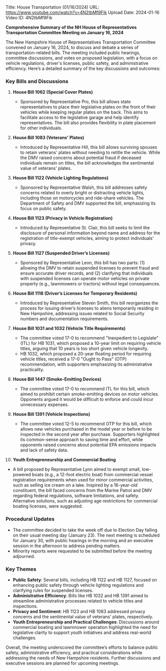 Title: House Transportation (01/16/2024)
URL: https://www.youtube.com/watch?v=4N2tbMf9Fik
Upload Date: 2024-01-16
Video ID: 4N2tbMf9Fik

**Comprehensive Summary of the NH House of Representatives Transportation Committee Meeting on January 16, 2024**

The New Hampshire House of Representatives Transportation Committee convened on January 16, 2024, to discuss and debate a series of transportation-related bills. The meeting included public hearings, committee discussions, and votes on proposed legislation, with a focus on vehicle regulations, driver's licenses, public safety, and administrative efficiency. Here’s a detailed summary of the key discussions and outcomes:

### **Key Bills and Discussions**

1. **House Bill 1062 (Special Cover Plates)**  
   - Sponsored by Representative Pro, this bill allows state representatives to place their legislative plates on the front of their vehicles while keeping regular plates on the back. This aims to facilitate access to the legislative garage and help identify representatives. The bill also provides flexibility in plate placement for other individuals.

2. **House Bill 1083 (Veterans' Plates)**  
   - Introduced by Representative Hill, this bill allows surviving spouses to retain veterans' plates without needing to retitle the vehicle. While the DMV raised concerns about potential fraud if deceased individuals remain on titles, the bill acknowledges the sentimental value of veterans' plates.

3. **House Bill 1122 (Vehicle Lighting Regulations)**  
   - Sponsored by Representative Walsh, this bill addresses safety concerns related to overly bright or distracting vehicle lights, including those on motorcycles and ride-share vehicles. The Department of Safety and DMV supported the bill, emphasizing its focus on public safety.

4. **House Bill 1123 (Privacy in Vehicle Registration)**  
   - Introduced by Representative St. Clair, this bill seeks to limit the disclosure of personal information beyond name and address for the registration of title-exempt vehicles, aiming to protect individuals' privacy.

5. **House Bill 1127 (Suspended Driver’s Licenses)**  
   - Sponsored by Representative Leon, this bill has two parts: (1) allowing the DMV to retain suspended licenses to prevent fraud and ensure accurate driver records, and (2) clarifying that individuals with suspended licenses can operate motor vehicles on private property (e.g., lawnmowers or tractors) without legal consequences.

6. **House Bill 1118 (Driver’s Licenses for Temporary Residents)**  
   - Introduced by Representative Steven Smith, this bill reorganizes the process for issuing driver’s licenses to aliens temporarily residing in New Hampshire, addressing issues related to Social Security numbers and documentation requirements.

7. **House Bill 1031 and 1032 (Vehicle Title Requirements)**  
   - The committee voted 17-0 to recommend "Inexpedient to Legislate" (ITL) for HB 1031, which proposed a 10-year limit on requiring vehicle titles, arguing that 10 years is too short given vehicle longevity.  
   - HB 1032, which proposed a 20-year floating period for requiring vehicle titles, received a 17-0 "Ought to Pass" (OTP) recommendation, with supporters emphasizing its administrative practicality.

8. **House Bill 1447 (Smoke-Emitting Devices)**  
   - The committee voted 17-0 to recommend ITL for this bill, which aimed to prohibit certain smoke-emitting devices on motor vehicles. Opponents argued it would be difficult to enforce and could incur unnecessary expenses.

9. **House Bill 1391 (Vehicle Inspections)**  
   - The committee voted 12-5 to recommend OTP for this bill, which allows new vehicles purchased in the model year or before to be inspected in the second year after purchase. Supporters highlighted its common-sense approach to saving time and effort, while opponents raised concerns about potential EPA emissions impacts and lack of safety data.

10. **Youth Entrepreneurship and Commercial Boating**  
   - A bill proposed by Representative Lynn aimed to exempt small, low-powered boats (e.g., a 12-foot electric boat) from commercial vessel registration requirements when used for minor commercial activities, such as selling ice cream on a lake. Inspired by a 16-year-old constituent, the bill faced concerns from the Marine Patrol and DMV regarding federal regulations, software limitations, and safety. Alternative solutions, such as adjusting age restrictions for commercial boating licenses, were suggested.

### **Procedural Updates**
- The committee decided to take the week off due to Election Day falling on their usual meeting day (January 23). The next meeting is scheduled for January 30, with public hearings in the morning and an executive session in the afternoon to address pending matters.
- Minority reports were requested to be submitted before the meeting adjourned.

### **Key Themes**
- **Public Safety**: Several bills, including HB 1122 and HB 1127, focused on enhancing public safety through vehicle lighting regulations and clarifying rules for suspended licenses.
- **Administrative Efficiency**: Bills like HB 1032 and HB 1391 aimed to streamline administrative processes related to vehicle titles and inspections.
- **Privacy and Sentiment**: HB 1123 and HB 1083 addressed privacy concerns and the sentimental value of veterans' plates, respectively.
- **Youth Entrepreneurship and Practical Challenges**: Discussions around commercial boating and lawnmower operation highlighted the need for legislative clarity to support youth initiatives and address real-world challenges.

Overall, the meeting underscored the committee’s efforts to balance public safety, administrative efficiency, and practical considerations while addressing the needs of New Hampshire residents. Further discussions and executive sessions are planned for upcoming meetings.
